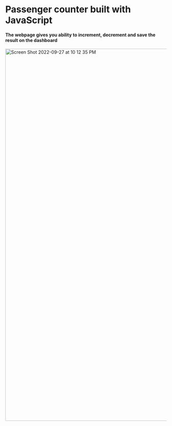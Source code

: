 # Passenger counter built with JavaScript
#### The webpage gives you ability to increment, decrement and save the result on the dashboard

[<img width="1163" alt="Screen Shot 2022-09-27 at 10 12 35 PM" src="https://user-images.githubusercontent.com/82247833/192693021-93001eb7-60e9-435c-972b-f7bb2205320c.png">](https://frontendella.github.io/passenger-counter/)
